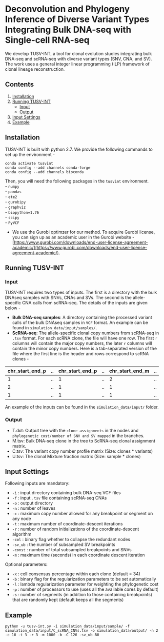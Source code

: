 # Deconvolution and Phylogeny Inference of Diverse Variant Types Integrating Bulk DNA-seq with Single-cell RNA-seq

We develop TUSV-INT, a tool for clonal evolution studies integrating bulk DNA-seq and scRNA-seq with diverse variant types (SNV, CNA, and SV).  The work uses a general integer linear programming (ILP) framework of clonal lineage reconstruction.

## Contents
1. [Installation](#installation) 
2. [Running TUSV-INT](#running)
	- [Input](#input)
	- [Output](#output)
3. [Input Settings](#settings)
4. [Example](#example)

<a name="installation"></a>
## Installation
TUSV-INT is built with python 2.7. We provide the following commands to set up the environment - 

```conda create -n tusvint python=2.7
conda activate tusvint
conda config --add channels conda-forge
conda config --add channels bioconda
```

Then, you will need the following packages in the  `tusvint` environment. <br>
      - `numpy` <br>
      - `pandas` <br>
      - `ete2` <br>
      - `gurobipy` <br>
      - `graphviz` <br>
      - `biopython=1.76` <br>
      - `scipy` <br>
      - `PyVCF`
- We use the Gurobi optimzer for our method. To acquire Gurobi license, you can sign up as an academic user in the Gurobi website - [https://www.gurobi.com/downloads/end-user-license-agreement-academic/](https://www.gurobi.com/downloads/end-user-license-agreement-academic/). 

<a name="running"></a>
## Running TUSV-INT

<a name="input"></a>
### Input 
TUSV-INT requires two types of inputs. The first is a directory with the bulk DNAseq samples with SNVs, CNAs and SVs. The second is the allele-specific CNA calls from scRNA-seq. The details of the inputs are given below - 

- **Bulk DNA-seq samples**: A directory containing the processed variant calls of the bulk DNAseq samples in `VCF` format. An example can be found in `simulation_data/input/samples/`. 
- **ScRNA-seq**: The allele-specific clonal copy numbers from scRNA-seq in `.tsv` format. For each scRNA clone, the file will have one row. The first `r` columns will contain the major copy numbers, the later `r` columns will contain the minor copy numbers. Here is a tab-separated version of the file where the first line is the header and rows correspond to scRNA clones -  

| chr_start_end_p |  ..   |  chr_start_end_p  | .. | chr_start_end_m     |  .. | chr_start_end_m |
| -------- | ------- | ------- | ------- | ------- | ------- | ------- |
| 1 | .. | 1 | .. | 2 | .. | 1 |
| 2 | .. | 1 | .. | 1 | .. | 1 |
| 1 | .. | 1 | .. | 1 | .. | 1 |

 
  An example of the inputs can be found in the `simulation_data/input/` folder. 

<a name="output"></a>
### Output 
- T.dot: Output tree with the `clone assignments` in the nodes and  `phylogenetic cost/number of SNV and SV mapped` in the branches.
- M.tsv: Bulk DNA-seq clone in the tree to ScRNA-seq clonal assignment matrix.
- C.tsv: The variant copy number profile matrix (Size: clones * variants)
- U.tsv: The clonal Mixture fraction matrix (Size: sample * clones)

<a name="settings"></a>
## Input Settings

Following inputs are mandatory:
- `-i` : input directory containing bulk DNA-seq VCF files
-  `-f` : input `.tsv` file containing scRNA-seq CNAs
- `-o` : output directory
- `-n` : number of leaves
- `-c` : maximum copy number allowed for any breakpoint or segment on any node
- `-t` : maximum number of coordinate-descent iterations
- `-r` : number of random initializations of the coordinate-descent algorithm
- `-col` : binary flag whether to collapse the redundant nodes
- `-sv_ub` : the number of subsampled SV breakpoints 
- `-const` : number of total subsampled breakpoints and SNVs
- `-m` : maximum time (seconds) in each coordinate descent iteration

Optional parameters:
- `-x` : cell consensus percentage within each clone (default = 34)
- `-b` : binary flag for the regularization parameters to be set automatically
- `-l` : lambda regularization parameter for weighting the phylogenetic cost
- `-p` : number of processors to use (uses all the available cores by default)
- `-s` : number of segments (in addition to those containing breakpoints) that are randomly kept (default keeps all the segments)

<a name="example"></a>
## Example

```
python -u tusv-int.py -i simulation_data/input/sample/ -f simulation_data/input/C_scRNA_CNVs.tsv -o simulation_data/output/ -n 2 -c 10 -t 3 -r 3 -m 1000 -b -C 120 -sv_ub 80
```
